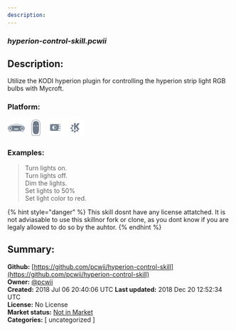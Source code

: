 ```yaml
---
description: 
---
```


### _hyperion-control-skill.pcwii_  
## Description:  
Utilize the KODI hyperion plugin for controlling the hyperion strip light RGB bulbs with Mycroft.  
### Platform:  
 ![Mark I](../.gitbook/assets/mark-1-icon.png)  ![Mark II](../.gitbook/assets/mark-2-icon.png)  ![Picroft](../.gitbook/assets/picroft-icon.png)  ![plasmoid](../.gitbook/assets/kde.png)   
### Examples:  
> Turn lights on.  
> Turn lights off.  
> Dim the lights.  
> Set lights to 50%  
> Set light color to red.  
  
{% hint style="danger" %}
This skill dosnt have any license attatched. It is not adviasable to use this skillnor fork or clone, as you dont know if you are legaly allowed to do so by the auhtor.
{% endhint %}
  
## Summary:  
**Github:** [https://github.com/pcwii/hyperion-control-skill](https://github.com/pcwii/hyperion-control-skill)  
**Owner:** [@pcwii](https://github.com/pcwii)  
**Created:** 2018 Jul 06 20:40:06 UTC  **Last updated:** 2018 Dec 20 12:52:34 UTC  
**License:** No License  
**Market status:** [Not in Market](https://market.mycroft.ai/skill/)  
**Categories:** [ uncategorized ]   
